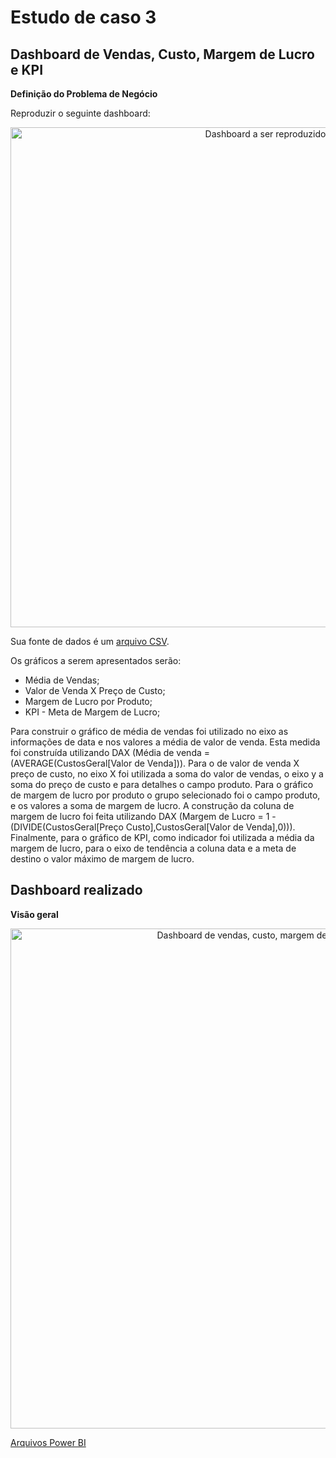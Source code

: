 # Estudo de caso 3
## Dashboard de Vendas, Custo, Margem de Lucro e KPI

**Definição do Problema de Negócio**

Reproduzir o seguinte dashboard:
<center><img src="https://github.com/ThayaneMoreia/Power-BI-Studies/blob/master/CAP-04/exercicio.png" alt ="Dashboard a ser reproduzido" width="800"></center>

Sua fonte de dados é um [arquivo CSV](https://github.com/ThayaneMoreia/Power-BI-Studies/blob/master/CAP-04/Custos.csv).


Os gráficos a serem apresentados serão:
- Média de Vendas;
- Valor de Venda X Preço de Custo;
- Margem de Lucro por Produto;
- KPI - Meta de Margem de Lucro;

Para construir o gráfico de média de vendas foi utilizado no eixo as informações de data e nos valores a média de valor de venda. Esta medida foi construída utilizando DAX (Média de venda = (AVERAGE(CustosGeral[Valor de Venda])).
Para o de valor de venda X preço de custo, no eixo X foi utilizada a soma do valor de vendas, o eixo y a soma do preço de custo e para detalhes o campo produto.
Para o gráfico de margem de lucro por produto o grupo selecionado foi o campo produto, e os valores a soma de margem de lucro. A construção da coluna de margem de lucro foi feita utilizando DAX (Margem de Lucro = 1 - (DIVIDE(CustosGeral[Preço Custo],CustosGeral[Valor de Venda],0))).
Finalmente, para o gráfico de KPI, como indicador foi utilizada a média da margem de lucro, para o eixo de tendência a coluna data e a meta de destino o valor máximo de margem de lucro.

## Dashboard realizado

**Visão geral**
<center><img src="https://github.com/ThayaneMoreia/Power-BI-Studies/blob/master/CAP-04/Projeto3.jpg" alt ="Dashboard de vendas, custo, margem de lucro e KPI" width="800"></center>

[Arquivos Power BI](https://github.com/ThayaneMoreira/Power-BI-Studies/blob/master/CAP-04/Projeto3.pbix)
